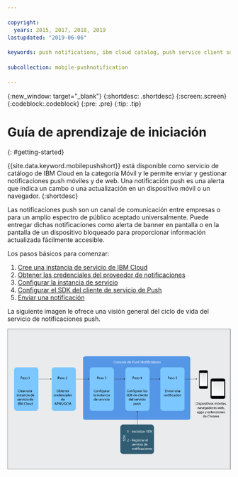```yaml
---

copyright:
  years: 2015, 2017, 2018, 2019
lastupdated: "2019-06-06"

keywords: push notifications, ibm cloud catalog, push service client sdk, notification provider

subcollection: mobile-pushnotification

---
```


{:new_window: target="_blank"}
{:shortdesc: .shortdesc}
{:screen:.screen}
{:codeblock:.codeblock}
{:pre: .pre}
{:tip: .tip}

# Guía de aprendizaje de iniciación
{: #getting-started}

{{site.data.keyword.mobilepushshort}} está disponible como servicio de catálogo de IBM Cloud en la categoría Móvil y le permite enviar y gestionar notificaciones push móviles y de web. Una notificación push es una alerta que indica un cambo o una actualización en un dispositivo móvil o un navegador.
{:shortdesc}

Las notificaciones push son un canal de comunicación entre empresas o para un amplio espectro de público aceptado universalmente. Puede entregar dichas notificaciones como alerta de banner en pantalla o en la pantalla de un dispositivo bloqueado para proporcionar información actualizada fácilmente accesible.  

Los pasos básicos para comenzar:

1. [Cree una instancia de servicio de IBM Cloud](/docs/services/mobilepush?topic=mobile-pushnotification-push_step_1a)
2. [Obtener las credenciales del proveedor de notificaciones](/docs/services/mobilepush?topic=mobile-pushnotification-push_step_1)
3. [Configurar la instancia de servicio](/docs/services/mobilepush?topic=mobile-pushnotification-push_step_2)
4. [Configurar el SDK del cliente de servicio de Push](/docs/services/mobilepush?topic=mobile-pushnotification-push_step_3)
5. [Enviar una notificación](/docs/services/mobilepush?topic=mobile-pushnotification-push_step_4)

La siguiente imagen le ofrece una visión general del ciclo de vida del servicio de notificaciones push.

![Visión general de push](images/push_notification_lifecycle.jpg "Gráfico que describe los pasos básicos desde la creación de una instancia de servicio hasta el envío de notificaciones")


